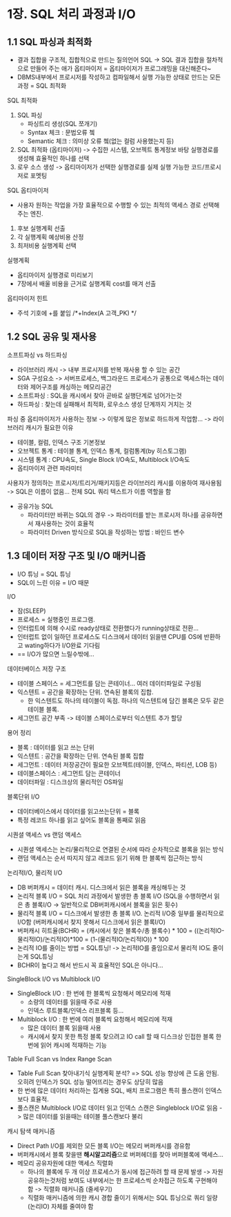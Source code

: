 # 1장. SQL 처리 과정과 I/O
## 1.1 SQL 파싱과 최적화
* 결과 집합을 구조적, 집합적으로 만드는 질의언어 SQL -> SQL 결과 집합을 절차적으로 만들어 주는 애가 옵티마이저 = 옵티마이저가 프로그래밍을 대신해준다~
* DBMS내부에서 프로시저를 작성하고 컴파일해서 실행 가능한 상태로 만드는 모든 과정 = SQL 최적화

SQL 최적화
1. SQL 파싱
   * 파싱트리 생성(SQL 쪼개기)
   * Syntax 체크 : 문법오류 쳌
   * Semantic 체크 : 의미상 오류 쳌(없는 컬럼 사용했는지 등)
2. SQL 최적화 (옵티마이저) -> 수집한 시스템, 오브젝트 통계정보 바탕 실행경로를 생성해 효율적인 하나를 선택
3. 로우 소스 생성 -> 옵티마이저가 선택한 실행경로를 실제 실행 가능한 코드/프로시저로 포멧팅

SQL 옵티마이저
* 사용자 원하는 작업을 가장 효율적으로 수행할 수 있는 최적의 액세스 경로 선택해주는 엔진.
1. 후보 실행계획 선출
2. 각 실행계획 예상비용 산정
3. 최저비용 실행계획 선택

실행계획
* 옵티마이저 실행경로 미리보기
* 7장에서 배울 비용을 근거로 실행계획 cost를 매겨 선출

옵티마이저 힌트
* 주석 기호에 +를 붙임 /*+Index(A 고객_PK) */

## 1.2 SQL 공유 및 재사용
소프트파싱 vs 하드파싱
* 라이브러리 캐시 -> 내부 프로시저를 반복 재사용 할 수 있는 공간
* SGA 구성요소 -> 서버프로세스, 백그라운드 프로세스가 공통으로 액세스하는 데이터와 제어구조를 캐싱하는 메모리공간
* 소프트파싱 : SQL을 캐시에서 찾아 곧바로 실행단계로 넘어가는것
* 하드파싱 : 찾는데 실패해서 최적화, 로우소스 생성 단계까지 거치는 것

파싱 중 옵티마이저가 사용하는 정보 -> 이렇게 많은 정보로 하드하게 작업함... -> 라이브러리 캐시가 필요한 이유
* 테이블, 컬럼, 인덱스 구조 기본정보
* 오브젝트 통계 : 테이블 통계, 인덱스 통계, 컬럼통계(by 히스토그램)
* 시스템 통계 : CPU속도, Single Block I/O속도, Multiblock I/O속도
* 옵티마이저 관련 파라미터

사용자가 정의하는 프로시저/트리거/패키지등은 라이브러리 캐시를 이용하여 재사용됨 -> SQL은 이름이 없음... 전체 SQL 쿼리 텍스트가 이름 역할을 함
* 공유가능 SQL
  * 파라미터만 바뀌는 SQL의 경우 -> 파라미터를 받는 프로시저 하나를 공유하면서 재사용하는 것이 효율적
  * 파라미터 Driven 방식으로 SQL을 작성하는 방법 : 바인드 변수

## 1.3 데이터 저장 구조 및 I/O 매커니즘
* I/O 튜닝 = SQL 튜닝
* SQL이 느린 이유 = I/O 때문

I/O
* 잠(SLEEP)
* 프로세스 = 실행중인 프로그램.
* 인터럽트에 의해 수시로 ready상태로 전환했다가 running상태로 전환...
* 인터럽트 없이 일하던 프로세스도 디스크에서 데이터 읽을땐 CPU를 OS에 반환하고 wating하다가 I/O완료 기다림
* == I/O가 많으면 느릴수밖에...

데이터베이스 저장 구조
* 테이블 스페이스 = 세그먼트를 담는 콘테이너... 여러 데이터파일로 구성됨
* 익스텐트 = 공간을 확장하는 단위. 연속된 블록의 집합.
  * 한 익스텐트도 하나의 테이블이 독점. 하나의 익스텐트에 담긴 블록은 모두 같은테이블 블록.
* 세그먼트 공간 부족 -> 테이블 스페이스로부터 익스텐트 추가 할당

용어 정리
* 블록 : 데이터를 읽고 쓰는 단위
* 익스텐트 : 공간을 확장하는 단위. 연속된 블록 집합
* 세그먼트 : 데이터 저장공간이 필요한 오브젝트(테이블, 인덱스, 파티션, LOB 등)
* 테이블스페이스 : 세그먼트 담는 콘테이너
* 데이터파일 : 디스크상의 물리적인 OS파일

블록단위 I/O
* 데이터베이스에서 데이터를 읽고쓰는단위 = 블록
* 특정 레코드 하나를 읽고 싶어도 블록을 통째로 읽음

시퀀셜 액세스 vs 랜덤 액세스
* 시퀀셜 액세스는 논리/물리적으로 연결된 순서에 따라 순차적으로 블록을 읽는 방식
* 랜덤 액세스는 순서 따지지 않고 레코드 읽기 위해 한 블록씩 접근하는 방식

논리적I/O, 물리적 I/O
* DB 버퍼캐시 = 데이터 캐시. 디스크에서 읽은 블록을 캐싱해두는 것
* 논리적 블록 I/O = SQL 처리 과정에서 발생한 총 블록 I/O (SQL을 수행하면서 읽은 총 블록I/O -> 일반적으로 DB버퍼캐시에서 블록을 읽은 횟수)
* 물리적 블록 I/O = 디스크에서 발생한 총 블록 I/O. 논리적 I/O중 일부를 물리적으로 I/O함 (버퍼캐시에서 찾지 못해서 디스크에서 읽은 블록I/O)
* 버퍼캐시 히트율(BCHR) = (캐시에서 찾은 블록수/총 블록수) * 100 = ((논리적IO-물리적IO)/논리적IO)*100 = (1-(물리적IO/논리적IO)) * 100
* 논리적 IO를 줄이는 방법 = SQL튜닝! -> 논리적IO를 줄임으로서 물리적 IO도 줄이는게 SQL튜닝
* BCHR이 높다고 해서 반드시 꼭 효율적인 SQL은 아니다...

SingleBlock I/O vs Multiblock I/O
* SingleBlock I/O : 한 번에 한 블록씩 요청해서 메모리에 적재
  * 소량의 데이터를 읽을때 주로 사용
  * 인덱스 루트블록/인덱스 리프블록 등...
* Multiblock I/O : 한 번에 여러 블록씩 요청해서 메모리에 적재
  * 많은 데이터 블록 읽을때 사용
  * 캐시에서 찾지 못한 특정 블록 찾으려고 IO call 할 때 디스크상 인접한 블록 한번에 읽어 캐시에 적재하는 기능

Table Full Scan vs Index Range Scan
* Table Full Scan 찾아내기식 실행계획 분석? => SQL 성능 향상에 큰 도움 안됨. 오히려 인덱스가 SQL 성능 떨어뜨리는 경우도 상당히 많음
* 한 번에 많은 데이터 처리하는 집계용 SQL, 배치 프로그램은 특히 풀스캔이 인덱스보다 효율적.
* 풀스캔은 Multiblock I/O로 데이터 읽고 인덱스 스캔은 Singleblock I/O로 읽음 -> 많은 데이터를 읽을때는 테이블 풀스캔보다 불리

캐시 탐색 매커니즘
* Direct Path I/O를 제외한 모든 블록 I/O는 메모리 버퍼캐시를 경유함
* 버퍼캐시에서 블록 찾을땐 **해시알고리즘**으로 버퍼헤더를 찾아 버퍼블록에 액세스...
* 메모리 공유자원에 대한 액세스 직렬화
  * 하나의 블록에 두 개 이상 프로세스가 동시에 접근하려 할 때 문제 발생 -> 자원 공유하는것처럼 보여도 내부에서는 한 프로세스씩 순차접근 하도록 구현해야 함 -> 직렬화 매커니즘 (줄세우기)
  * 직렬화 매커니즘에 의한 캐시 경합 줄이기 위해서는 SQL 튜닝으로 쿼리 일량(논리IO) 자체를 줄여야 함